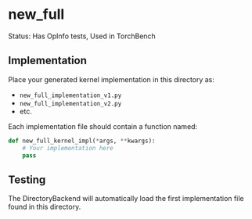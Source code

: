 # new_full

Status: Has OpInfo tests, Used in TorchBench

## Implementation

Place your generated kernel implementation in this directory as:
- `new_full_implementation_v1.py`
- `new_full_implementation_v2.py`
- etc.

Each implementation file should contain a function named:
```python
def new_full_kernel_impl(*args, **kwargs):
    # Your implementation here
    pass
```

## Testing

The DirectoryBackend will automatically load the first implementation file found in this directory.
